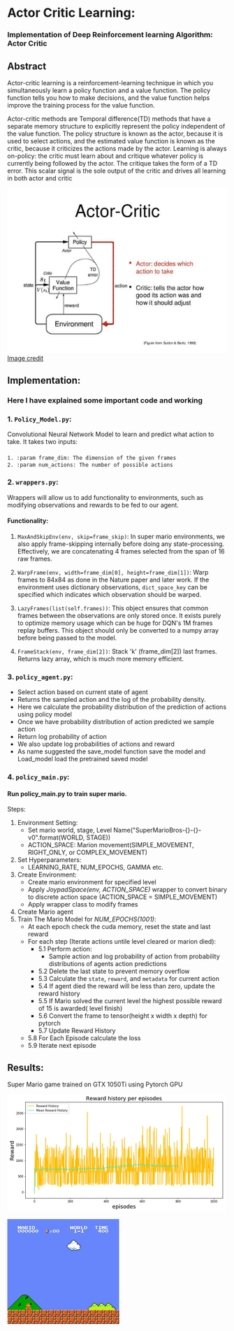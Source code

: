 # Actor Critic Learning:
### Implementation of Deep Reinforcement learning Algorithm: Actor Critic   
    
## Abstract
Actor-critic learning is a reinforcement-learning technique in which you simultaneously learn a policy function and a value function. The policy function tells you how to make decisions, and the value function helps improve the training process for the value function.

Actor-critic methods are Temporal difference(TD) methods that have a separate memory structure to explicitly represent the policy independent of the value function. The policy structure is known as the actor, because it is used to select actions, and the estimated value function is known as the critic, because it criticizes the actions made by the actor. Learning is always on-policy: the critic must learn about and critique whatever policy is currently being followed by the actor. The critique takes the form of a TD error. This scalar signal is the sole output of the critic and drives all learning in both actor and critic

![ActorCritic](/Images/Actor_Critic.png)
[Image credit](https://theaisummer.com/assets/img/posts/Actor_critics/ac.jpg)


## Implementation: 
### Here I have explained some important code and working

### 1. `Policy_Model.py`: 
Convolutional Neural Network Model to learn and predict what action to take. 
It takes two inputs:
#### 
    1. :param frame_dim: The dimension of the given frames
    2. :param num_actions: The number of possible actions

### 2. `wrappers.py`:
Wrappers will allow us to add functionality to environments, such as modifying observations and rewards to be fed to our agent.
#### Functionality:
1. `MaxAndSkipEnv(env, skip=frame_skip)`: In super mario environments, we also apply frame-skipping internally before doing any state-processing. Effectively, we are concatenating 4 frames selected from the span of 16 raw frames.

2. `WarpFrame(env, width=frame_dim[0], height=frame_dim[1])`: Warp frames to 84x84 as done in the Nature paper and later work. If the environment uses dictionary observations, `dict_space_key` can be specified which indicates which observation should be warped.

3. `LazyFrames(list(self.frames))`: This object ensures that common frames between the observations are only stored once. It exists purely to optimize memory usage which can be huge for DQN's 1M frames replay buffers. This object should only be converted to a numpy array before being passed to the model.

4. `FrameStack(env, frame_dim[2])`: Stack 'k' (frame_dim[2]) last frames. Returns lazy array, which is much more memory efficient.
    
### 3. `policy_agent.py`:
- Select action based on current state of agent
- Returns the sampled action and the log of the probability density.
- Here we calculate the probability distribution of the prediction of actions using policy model
- Once we have probability distribution of action predicted we sample action
- Return log probability of action
- We also update log probabilities of actions and reward
- As name suggested the save_model function save the model and Load_model load the pretrained saved model

### 4. `policy_main.py`:
#### Run policy_main.py to train super mario. 
Steps:
1. Environment Setting:
    - Set mario world, stage, Level Name("SuperMarioBros-{}-{}-v0".format(WORLD, STAGE))
    - ACTION_SPACE: Marion movement(SIMPLE_MOVEMENT, RIGHT_ONLY, or COMPLEX_MOVEMENT)
2. Set Hyperparameters:
    - LEARNING_RATE, NUM_EPOCHS, GAMMA etc.
3. Create Environment:
    - Create mario environment for specified level
    - Apply *JoypadSpace(env, ACTION_SPACE)* wrapper to convert binary to discrete action space (ACTION_SPACE = SIMPLE_MOVEMENT)
    - Apply wrapper class to modify frames
4. Create Mario agent
5. Train The Mario Model for *NUM_EPOCHS(1001)*:<br />
    - At each epoch check the cuda memory, reset the state and last reward<br />
    - For each step (Iterate actions untile level cleared or marion died):
        - 5.1 Perform action:
            - Sample action and log probability of action from probability distributions of agents action predictions
        - 5.2 Delete the last state to prevent memory overflow
        - 5.3 Calculate the `state`, `reward`, and `metadata` for current action
        - 5.4 If agent died the reward will be less than zero, update the reward history
        - 5.5 If Mario solved the current level the highest possible reward of 15 is awarded( level finish)
        - 5.6 Convert the frame to tensor(height x width x depth) for pytorch
        - 5.7 Update Reward History
    - 5.8 For Each Episode calculate the loss
    - 5.9 Iterate next episode

## Results:
Super Mario game trained on GTX 1050Ti using Pytorch GPU

![](/Images/Actor_Critic_reward.png)

![](https://github.com/KailashDN/Deep_Reinforcement_Learning_Gym/blob/main/Images/DDQN_train.gif)



